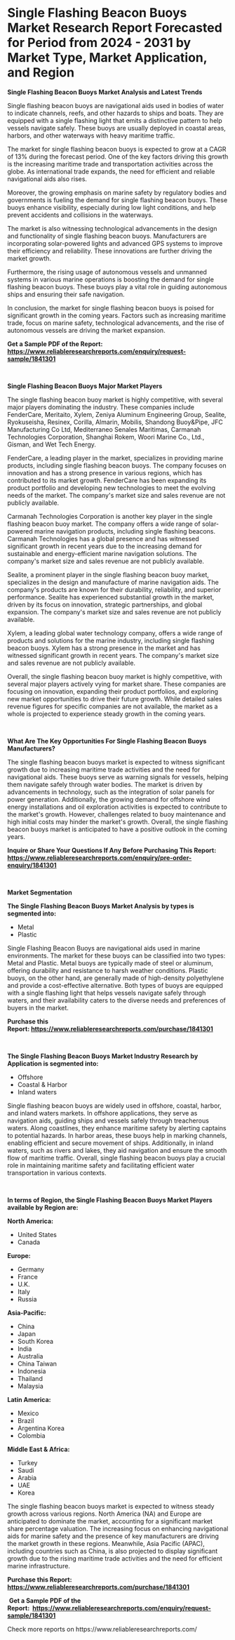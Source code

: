 <p><h1>Single Flashing Beacon Buoys Market Research Report Forecasted for Period from 2024 -  2031 by Market Type, Market Application, and Region</h1></p><p><strong>Single Flashing Beacon Buoys Market Analysis and Latest Trends</strong></p>
<p><p>Single flashing beacon buoys are navigational aids used in bodies of water to indicate channels, reefs, and other hazards to ships and boats. They are equipped with a single flashing light that emits a distinctive pattern to help vessels navigate safely. These buoys are usually deployed in coastal areas, harbors, and other waterways with heavy maritime traffic.</p><p>The market for single flashing beacon buoys is expected to grow at a CAGR of 13% during the forecast period. One of the key factors driving this growth is the increasing maritime trade and transportation activities across the globe. As international trade expands, the need for efficient and reliable navigational aids also rises.</p><p>Moreover, the growing emphasis on marine safety by regulatory bodies and governments is fueling the demand for single flashing beacon buoys. These buoys enhance visibility, especially during low light conditions, and help prevent accidents and collisions in the waterways.</p><p>The market is also witnessing technological advancements in the design and functionality of single flashing beacon buoys. Manufacturers are incorporating solar-powered lights and advanced GPS systems to improve their efficiency and reliability. These innovations are further driving the market growth.</p><p>Furthermore, the rising usage of autonomous vessels and unmanned systems in various marine operations is boosting the demand for single flashing beacon buoys. These buoys play a vital role in guiding autonomous ships and ensuring their safe navigation.</p><p>In conclusion, the market for single flashing beacon buoys is poised for significant growth in the coming years. Factors such as increasing maritime trade, focus on marine safety, technological advancements, and the rise of autonomous vessels are driving the market expansion.</p></p>
<p><strong>Get a Sample PDF of the Report:&nbsp; <a href="https://www.reliableresearchreports.com/enquiry/request-sample/1841301">https://www.reliableresearchreports.com/enquiry/request-sample/1841301</a></strong></p>
<p>&nbsp;</p>
<p><strong>Single Flashing Beacon Buoys Major Market Players</strong></p>
<p><p>The single flashing beacon buoy market is highly competitive, with several major players dominating the industry. These companies include FenderCare, Meritaito, Xylem, Zeniya Aluminum Engineering Group, Sealite, Ryokuseisha, Resinex, Corilla, Almarin, Mobilis, Shandong Buoy&Pipe, JFC Manufacturing Co Ltd, Mediterraneo Senales Maritimas, Carmanah Technologies Corporation, Shanghai Rokem, Woori Marine Co., Ltd., Gisman, and Wet Tech Energy.</p><p>FenderCare, a leading player in the market, specializes in providing marine products, including single flashing beacon buoys. The company focuses on innovation and has a strong presence in various regions, which has contributed to its market growth. FenderCare has been expanding its product portfolio and developing new technologies to meet the evolving needs of the market. The company's market size and sales revenue are not publicly available.</p><p>Carmanah Technologies Corporation is another key player in the single flashing beacon buoy market. The company offers a wide range of solar-powered marine navigation products, including single flashing beacons. Carmanah Technologies has a global presence and has witnessed significant growth in recent years due to the increasing demand for sustainable and energy-efficient marine navigation solutions. The company's market size and sales revenue are not publicly available.</p><p>Sealite, a prominent player in the single flashing beacon buoy market, specializes in the design and manufacture of marine navigation aids. The company's products are known for their durability, reliability, and superior performance. Sealite has experienced substantial growth in the market, driven by its focus on innovation, strategic partnerships, and global expansion. The company's market size and sales revenue are not publicly available.</p><p>Xylem, a leading global water technology company, offers a wide range of products and solutions for the marine industry, including single flashing beacon buoys. Xylem has a strong presence in the market and has witnessed significant growth in recent years. The company's market size and sales revenue are not publicly available.</p><p>Overall, the single flashing beacon buoy market is highly competitive, with several major players actively vying for market share. These companies are focusing on innovation, expanding their product portfolios, and exploring new market opportunities to drive their future growth. While detailed sales revenue figures for specific companies are not available, the market as a whole is projected to experience steady growth in the coming years.</p></p>
<p>&nbsp;</p>
<p><strong>What Are The Key Opportunities For Single Flashing Beacon Buoys Manufacturers?</strong></p>
<p><p>The single flashing beacon buoys market is expected to witness significant growth due to increasing maritime trade activities and the need for navigational aids. These buoys serve as warning signals for vessels, helping them navigate safely through water bodies. The market is driven by advancements in technology, such as the integration of solar panels for power generation. Additionally, the growing demand for offshore wind energy installations and oil exploration activities is expected to contribute to the market's growth. However, challenges related to buoy maintenance and high initial costs may hinder the market's growth. Overall, the single flashing beacon buoys market is anticipated to have a positive outlook in the coming years.</p></p>
<p><strong>Inquire or Share Your Questions If Any Before Purchasing This Report: <a href="https://www.reliableresearchreports.com/enquiry/pre-order-enquiry/1841301">https://www.reliableresearchreports.com/enquiry/pre-order-enquiry/1841301</a></strong></p>
<p>&nbsp;</p>
<p><strong>Market Segmentation</strong></p>
<p><strong>The Single Flashing Beacon Buoys Market Analysis by types is segmented into:</strong></p>
<p><ul><li>Metal</li><li>Plastic</li></ul></p>
<p><p>Single Flashing Beacon Buoys are navigational aids used in marine environments. The market for these buoys can be classified into two types: Metal and Plastic. Metal buoys are typically made of steel or aluminum, offering durability and resistance to harsh weather conditions. Plastic buoys, on the other hand, are generally made of high-density polyethylene and provide a cost-effective alternative. Both types of buoys are equipped with a single flashing light that helps vessels navigate safely through waters, and their availability caters to the diverse needs and preferences of buyers in the market.</p></p>
<p><strong>Purchase this Report:&nbsp;<a href="https://www.reliableresearchreports.com/purchase/1841301">https://www.reliableresearchreports.com/purchase/1841301</a></strong></p>
<p>&nbsp;</p>
<p><strong>The Single Flashing Beacon Buoys Market Industry Research by Application is segmented into:</strong></p>
<p><ul><li>Offshore</li><li>Coastal & Harbor</li><li>Inland waters</li></ul></p>
<p><p>Single flashing beacon buoys are widely used in offshore, coastal, harbor, and inland waters markets. In offshore applications, they serve as navigation aids, guiding ships and vessels safely through treacherous waters. Along coastlines, they enhance maritime safety by alerting captains to potential hazards. In harbor areas, these buoys help in marking channels, enabling efficient and secure movement of ships. Additionally, in inland waters, such as rivers and lakes, they aid navigation and ensure the smooth flow of maritime traffic. Overall, single flashing beacon buoys play a crucial role in maintaining maritime safety and facilitating efficient water transportation in various contexts.</p></p>
<p>&nbsp;</p>
<p><strong>In terms of Region, the Single Flashing Beacon Buoys Market Players available by Region are:</strong></p>
<p>
    <p> <strong> North America: </strong>
        <ul>
            <li>United States</li>
            <li>Canada</li>
        </ul>
        </p> 
    <p> <strong> Europe: </strong>
        <ul>
            <li>Germany</li>
            <li>France</li>
            <li>U.K.</li>
            <li>Italy</li>
            <li>Russia</li>
        </ul>
        </p> 
    <p> <strong> Asia-Pacific: </strong>
        <ul>
            <li>China</li>
            <li>Japan</li>
            <li>South Korea</li>
            <li>India</li>
            <li>Australia</li>
            <li>China Taiwan</li>
            <li>Indonesia</li>
            <li>Thailand</li>
            <li>Malaysia</li>
        </ul>
        </p> 
    <p> <strong> Latin America: </strong>
        <ul>
            <li>Mexico</li>
            <li>Brazil</li>
            <li>Argentina Korea</li>
            <li>Colombia</li>
        </ul>
        </p> 
    <p> <strong> Middle East & Africa: </strong>
        <ul>
            <li>Turkey</li>
            <li>Saudi</li>
            <li>Arabia</li>
            <li>UAE</li>
            <li>Korea</li>
        </ul>
    </p>
    </p>
<p><p>The single flashing beacon buoys market is expected to witness steady growth across various regions. North America (NA) and Europe are anticipated to dominate the market, accounting for a significant market share percentage valuation. The increasing focus on enhancing navigational aids for marine safety and the presence of key manufacturers are driving the market growth in these regions. Meanwhile, Asia Pacific (APAC), including countries such as China, is also projected to display significant growth due to the rising maritime trade activities and the need for efficient marine infrastructure.</p></p>
<p><strong>Purchase this Report: <a href="https://www.reliableresearchreports.com/purchase/1841301">https://www.reliableresearchreports.com/purchase/1841301</a></strong></p>
<p>&nbsp;<strong>Get a Sample PDF of the Report:&nbsp;&nbsp;<a href="https://www.reliableresearchreports.com/enquiry/request-sample/1841301">https://www.reliableresearchreports.com/enquiry/request-sample/1841301</a></strong></p>
<p><strong></strong></p>
<p>Check more reports on https://www.reliableresearchreports.com/</p>